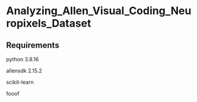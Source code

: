 # Analyzing_Allen_Visual_Coding_Neuropixels_Dataset

## Requirements

python 3.8.16

allensdk 2.15.2

scikit-learn

fooof
